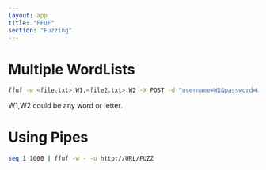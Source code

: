 ```yaml
---
layout: app
title: "FFUF"
section: "Fuzzing"
---
```


# Multiple WordLists

```bash
ffuf -w <file.txt>:W1,<file2.txt>:W2 -X POST -d "username=W1&password=W2" -H "Content-Type: application/x-www-form-urlencoded" -u <url>
```
W1,W2 could be any word or letter.

# Using Pipes

```bash
seq 1 1000 | ffuf -w - -u http://URL/FUZZ
```